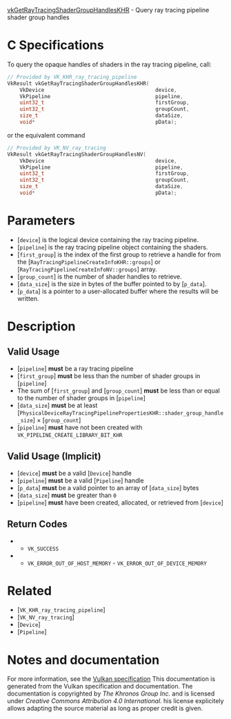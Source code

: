[vkGetRayTracingShaderGroupHandlesKHR](https://www.khronos.org/registry/vulkan/specs/1.3-extensions/man/html/vkGetRayTracingShaderGroupHandlesKHR.html) - Query ray tracing pipeline shader group handles

# C Specifications
To query the opaque handles of shaders in the ray tracing pipeline, call:
```c
// Provided by VK_KHR_ray_tracing_pipeline
VkResult vkGetRayTracingShaderGroupHandlesKHR(
    VkDevice                                    device,
    VkPipeline                                  pipeline,
    uint32_t                                    firstGroup,
    uint32_t                                    groupCount,
    size_t                                      dataSize,
    void*                                       pData);
```
or the equivalent command
```c
// Provided by VK_NV_ray_tracing
VkResult vkGetRayTracingShaderGroupHandlesNV(
    VkDevice                                    device,
    VkPipeline                                  pipeline,
    uint32_t                                    firstGroup,
    uint32_t                                    groupCount,
    size_t                                      dataSize,
    void*                                       pData);
```

# Parameters
- [`device`] is the logical device containing the ray tracing pipeline.
- [`pipeline`] is the ray tracing pipeline object containing the shaders.
- [`first_group`] is the index of the first group to retrieve a handle     for from the [`RayTracingPipelineCreateInfoKHR::groups`] or [`RayTracingPipelineCreateInfoNV::groups`]     array.
- [`group_count`] is the number of shader handles to retrieve.
- [`data_size`] is the size in bytes of the buffer pointed to by [`p_data`].
- [`p_data`] is a pointer to a user-allocated buffer where the results will be written.

# Description
## Valid Usage
-  [`pipeline`] **must**  be a ray tracing pipeline
-  [`first_group`] **must**  be less than the number of shader groups in [`pipeline`]
-    The sum of [`first_group`] and [`group_count`] **must**  be less than or equal to the number of shader groups in [`pipeline`]
-  [`data_size`] **must**  be at least [`PhysicalDeviceRayTracingPipelinePropertiesKHR::shader_group_handle_size`] × [`group_count`]
-  [`pipeline`] **must**  have not been created with `VK_PIPELINE_CREATE_LIBRARY_BIT_KHR`

## Valid Usage (Implicit)
-  [`device`] **must**  be a valid [`Device`] handle
-  [`pipeline`] **must**  be a valid [`Pipeline`] handle
-  [`p_data`] **must**  be a valid pointer to an array of [`data_size`] bytes
-  [`data_size`] **must**  be greater than `0`
-  [`pipeline`] **must**  have been created, allocated, or retrieved from [`device`]

## Return Codes
*   - `VK_SUCCESS` 
*   - `VK_ERROR_OUT_OF_HOST_MEMORY`  - `VK_ERROR_OUT_OF_DEVICE_MEMORY`

# Related
- [`VK_KHR_ray_tracing_pipeline`]
- [`VK_NV_ray_tracing`]
- [`Device`]
- [`Pipeline`]

# Notes and documentation
For more information, see the [Vulkan specification](https://www.khronos.org/registry/vulkan/specs/1.3-extensions/html/vkspec.html)
This documentation is generated from the Vulkan specification and documentation.
The documentation is copyrighted by *The Khronos Group Inc.* and is licensed under *Creative Commons Attribution 4.0 International*.
his license explicitely allows adapting the source material as long as proper credit is given.
        